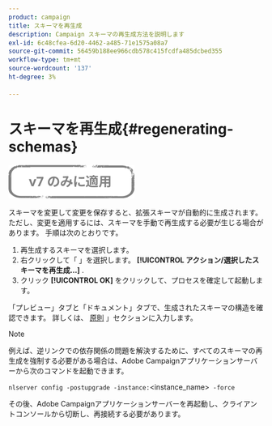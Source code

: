 ```yaml
---
product: campaign
title: スキーマを再生成
description: Campaign スキーマの再生成方法を説明します
exl-id: 6c48cfea-6d20-4462-a485-71e1575a08a7
source-git-commit: 56459b188ee966cdb578c415fcdfa485dcbed355
workflow-type: tm+mt
source-wordcount: '137'
ht-degree: 3%

---
```


# スキーマを再生成{#regenerating-schemas}

![](../../assets/v7-only.svg)

スキーマを変更して変更を保存すると、拡張スキーマが自動的に生成されます。 ただし、変更を適用するには、スキーマを手動で再生成する必要が生じる場合があります。 手順は次のとおりです。

1. 再生成するスキーマを選択します。
1. 右クリックして「 」を選択します。 **[!UICONTROL アクション/選択したスキーマを再生成…]** .
1. クリック **[!UICONTROL OK]** をクリックして、プロセスを確定して起動します。

「プレビュー」タブと「ドキュメント」タブで、生成されたスキーマの構造を確認できます。 詳しくは、 [原則](../../configuration/using/data-schemas.md#principles) 」セクションに入力します。

>[!NOTE]
>
>例えば、逆リンクでの依存関係の問題を解決するために、すべてのスキーマの再生成を強制する必要がある場合は、Adobe Campaignアプリケーションサーバーから次のコマンドを起動できます。
>
> `nlserver config -postupgrade -instance:`&lt;instance_name>` -force`
>
>その後、Adobe Campaignアプリケーションサーバーを再起動し、クライアントコンソールから切断し、再接続する必要があります。
